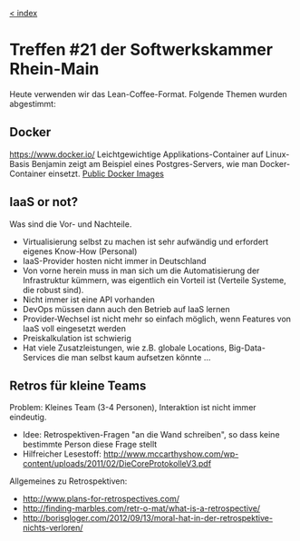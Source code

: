 [< index](/wiki/rheinmain/index)

Treffen #21 der Softwerkskammer Rhein-Main
=====================================

Heute verwenden wir das Lean-Coffee-Format.
Folgende Themen wurden abgestimmt:

Docker
----------
https://www.docker.io/
Leichtgewichtige Applikations-Container auf Linux-Basis
Benjamin zeigt am Beispiel eines Postgres-Servers, wie man Docker-Container einsetzt.
[Public Docker Images](https://github.com/dotcloud/docker/wiki/Public-docker-images)

IaaS or not?
---------------
Was sind die Vor- und Nachteile.

- Virtualisierung selbst zu machen ist sehr aufwändig und erfordert eigenes Know-How (Personal)
- IaaS-Provider hosten nicht immer in Deutschland
- Von vorne herein muss in man sich um die Automatisierung der Infrastruktur kümmern, was eigentlich ein Vorteil ist (Verteile Systeme, die robust sind).
- Nicht immer ist eine API vorhanden
- DevOps müssen dann auch den Betrieb auf IaaS lernen
- Provider-Wechsel ist nicht mehr so einfach möglich, wenn Features von IaaS voll eingesetzt werden 
- Preiskalkulation ist schwierig
- Hat viele Zusatzleistungen, wie z.B. globale Locations, Big-Data-Services die man selbst kaum aufsetzen könnte …

Retros für kleine Teams
--------------------------------
Problem: Kleines Team (3-4 Personen), Interaktion ist nicht immer eindeutig.

- Idee: Retrospektiven-Fragen "an die Wand schreiben", so dass keine bestimmte Person diese Frage stellt
- Hilfreicher Lesestoff: http://www.mccarthyshow.com/wp-content/uploads/2011/02/DieCoreProtokolleV3.pdf

Allgemeines zu Retrospektiven:

- http://www.plans-for-retrospectives.com/
- http://finding-marbles.com/retr-o-mat/what-is-a-retrospective/
- http://borisgloger.com/2012/09/13/moral-hat-in-der-retrospektive-nichts-verloren/